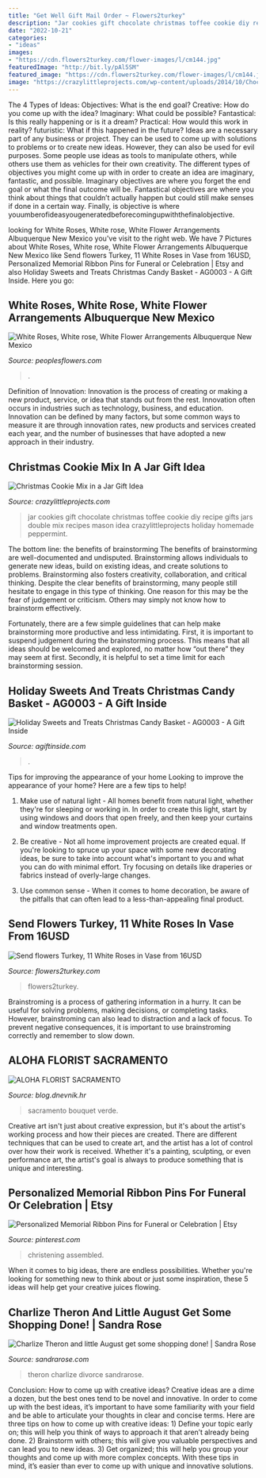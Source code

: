 ```yaml
---
title: "Get Well Gift Mail Order ~ Flowers2turkey"
description: "Jar cookies gift chocolate christmas toffee cookie diy recipe gifts jars double mix recipes mason idea crazylittleprojects holiday homemade peppermint"
date: "2022-10-21"
categories:
- "ideas"
images:
- "https://cdn.flowers2turkey.com/flower-images/l/cm144.jpg"
featuredImage: "http://bit.ly/pAl5SM"
featured_image: "https://cdn.flowers2turkey.com/flower-images/l/cm144.jpg"
image: "https://crazylittleprojects.com/wp-content/uploads/2014/10/Chocolatetoffeecookiesinajarrecipe.png"
---
```



The 4 Types of Ideas: Objectives: What is the end goal? Creative: How do you come up with the idea? Imaginary: What could be possible? Fantastical: Is this really happening or is it a dream? Practical: How would this work in reality? futuristic: What if this happened in the future?
Ideas are a necessary part of any business or project. They can be used to come up with solutions to problems or to create new ideas. However, they can also be used for evil purposes. Some people use ideas as tools to manipulate others, while others use them as vehicles for their own creativity. 
The different types of objectives you might come up with in order to create an idea are imaginary, fantastic, and possible. Imaginary objectives are where you forget the end goal or what the final outcome will be. Fantastical objectives are where you think about things that couldn’t actually happen but could still make senses if done in a certain way. Finally, is objective is where youumberofideasyougeneratedbeforecomingupwiththefinalobjective.

	

		
looking for White Roses, White rose, White Flower Arrangements Albuquerque New Mexico you've visit to the right web. We have 7 Pictures about White Roses, White rose, White Flower Arrangements Albuquerque New Mexico like Send flowers Turkey, 11 White Roses in Vase from 16USD, Personalized Memorial Ribbon Pins for Funeral or Celebration | Etsy and also Holiday Sweets and Treats Christmas Candy Basket - AG0003 - A Gift Inside. Here you go:
		
    
## White Roses, White Rose, White Flower Arrangements Albuquerque New Mexico

<img loading=lazy src="https://peoplesflowers.imgix.net/images/item/TranquilityBouquet-16062755711.jpg?w=950&amp;auto=format" onerror="this.onerror=null;this.src='https://tse1.mm.bing.net/th?id=OIP.0vPuZOsoRI6Y5PYrjHVc_AHaHy&amp;pid=15.1';" alt="White Roses, White rose, White Flower Arrangements Albuquerque New Mexico">

_Source: peoplesflowers.com_

>. 

	

Definition of Innovation:
Innovation is the process of creating or making a new product, service, or idea that stands out from the rest. Innovation often occurs in industries such as technology, business, and education. Innovation can be defined by many factors, but some common ways to measure it are through innovation rates, new products and services created each year, and the number of businesses that have adopted a new approach in their industry.

    
## Christmas Cookie Mix In A Jar Gift Idea

<img loading=lazy src="https://crazylittleprojects.com/wp-content/uploads/2014/10/Chocolatetoffeecookiesinajarrecipe.png" onerror="this.onerror=null;this.src='https://tse2.mm.bing.net/th?id=OIP.XRHEXlbWSu3vlKwLGCVeLAHaK0&amp;pid=15.1';" alt="Christmas Cookie Mix in a Jar Gift Idea">

_Source: crazylittleprojects.com_

>jar cookies gift chocolate christmas toffee cookie diy recipe gifts jars double mix recipes mason idea crazylittleprojects holiday homemade peppermint. 

	

The bottom line: the benefits of brainstorming
The benefits of brainstorming are well-documented and undisputed. Brainstorming allows individuals to generate new ideas, build on existing ideas, and create solutions to problems. Brainstorming also fosters creativity, collaboration, and critical thinking.
Despite the clear benefits of brainstorming, many people still hesitate to engage in this type of thinking. One reason for this may be the fear of judgement or criticism. Others may simply not know how to brainstorm effectively.

Fortunately, there are a few simple guidelines that can help make brainstorming more productive and less intimidating. First, it is important to suspend judgement during the brainstorming process. This means that all ideas should be welcomed and explored, no matter how “out there” they may seem at first. Secondly, it is helpful to set a time limit for each brainstorming session.

    
## Holiday Sweets And Treats Christmas Candy Basket - AG0003 - A Gift Inside

<img loading=lazy src="https://www.agiftinside.com/images/view/560/560/false/img/single_products/GSF-AG0003-xmas-500.jpg" onerror="this.onerror=null;this.src='https://tse3.mm.bing.net/th?id=OIP.jq6E2VOmvERqLcch6GEqQAHaHa&amp;pid=15.1';" alt="Holiday Sweets and Treats Christmas Candy Basket - AG0003 - A Gift Inside">

_Source: agiftinside.com_

>. 

	

Tips for improving the appearance of your home
Looking to improve the appearance of your home? Here are a few tips to help!
1. Make use of natural light - All homes benefit from natural light, whether they're for sleeping or working in. In order to create this light, start by using windows and doors that open freely, and then keep your curtains and window treatments open.

2. Be creative - Not all home improvement projects are created equal. If you're looking to spruce up your space with some new decorating ideas, be sure to take into account what's important to you and what you can do with minimal effort. Try focusing on details like draperies or fabrics instead of overly-large changes.

3. Use common sense - When it comes to home decoration, be aware of the pitfalls that can often lead to a less-than-appealing final product.

    
## Send Flowers Turkey, 11 White Roses In Vase From 16USD

<img loading=lazy src="https://cdn.flowers2turkey.com/flower-images/l/cm144.jpg" onerror="this.onerror=null;this.src='https://tse4.mm.bing.net/th?id=OIP.fy4xdhQHETNiVQSV-yOWWQHaIJ&amp;pid=15.1';" alt="Send flowers Turkey, 11 White Roses in Vase from 16USD">

_Source: flowers2turkey.com_

>flowers2turkey. 

	

Brainstroming is a process of gathering information in a hurry. It can be useful for solving problems, making decisions, or completing tasks. However, brainstroming can also lead to distraction and a lack of focus. To prevent negative consequences, it is important to use brainstroming correctly and remember to slow down.

    
## ALOHA FLORIST SACRAMENTO

<img loading=lazy src="http://bit.ly/pAl5SM" onerror="this.onerror=null;this.src='https://tse2.mm.bing.net/th?id=OIP.lycazRfQW6FxEP2T95zNpQHaE8&amp;pid=15.1';" alt="ALOHA FLORIST SACRAMENTO">

_Source: blog.dnevnik.hr_

>sacramento bouquet verde. 

	

Creative art isn't just about creative expression, but it's about the artist's working process and how their pieces are created. There are different techniques that can be used to create art, and the artist has a lot of control over how their work is received. Whether it's a painting, sculpting, or even performance art, the artist's goal is always to produce something that is unique and interesting.

    
## Personalized Memorial Ribbon Pins For Funeral Or Celebration | Etsy

<img loading=lazy src="https://i.pinimg.com/originals/bf/e0/cb/bfe0cbbabd1f0dab22d773415aa7ae98.jpg" onerror="this.onerror=null;this.src='https://tse3.mm.bing.net/th?id=OIP.arc0Osa8pDDc-WNDXfw9wAHaKk&amp;pid=15.1';" alt="Personalized Memorial Ribbon Pins for Funeral or Celebration | Etsy">

_Source: pinterest.com_

>christening assembled. 

	

When it comes to big ideas, there are endless possibilities. Whether you're looking for something new to think about or just some inspiration, these 5 ideas will help get your creative juices flowing.

    
## Charlize Theron And Little August Get Some Shopping Done! | Sandra Rose

<img loading=lazy src="https://sandrarose.com/wp-content/uploads/2018/04/BGUS_1198099_007.jpg" onerror="this.onerror=null;this.src='https://tse3.mm.bing.net/th?id=OIP.vqQq34GRl6YIoRbHTSbaeQHaKf&amp;pid=15.1';" alt="Charlize Theron and little August get some shopping done! | Sandra Rose">

_Source: sandrarose.com_

>theron charlize divorce sandrarose. 

	

Conclusion: How to come up with creative ideas?
Creative ideas are a dime a dozen, but the best ones tend to be novel and innovative. In order to come up with the best ideas, it’s important to have some familiarity with your field and be able to articulate your thoughts in clear and concise terms. Here are three tips on how to come up with creative ideas: 1) Define your topic early on; this will help you think of ways to approach it that aren’t already being done. 2) Brainstorm with others; this will give you valuable perspectives and can lead you to new ideas. 3) Get organized; this will help you group your thoughts and come up with more complex concepts. With these tips in mind, it’s easier than ever to come up with unique and innovative solutions.


